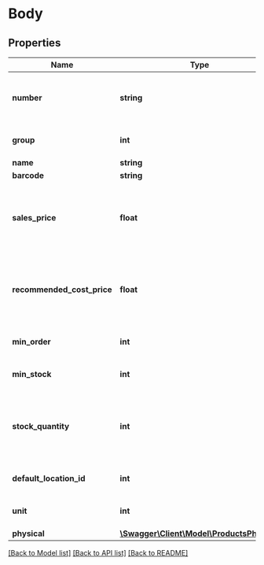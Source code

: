 # Body

## Properties
Name | Type | Description | Notes
------------ | ------------- | ------------- | -------------
**number** | **string** | Can be either a string or an integer. May also contain dashes. | [optional] 
**group** | **int** | Must relate to an existing ProductGroup. | [optional] 
**name** | **string** |  | [optional] 
**barcode** | **string** |  | [optional] 
**sales_price** | **float** | Allows up to 6 decimals. Must not use comma (,) but instead a period (.) for decimals. | [optional] 
**recommended_cost_price** | **float** | Allows up to 6 decimals. Must not use comma (,) but instead a period (.) for decimals. | [optional] 
**min_order** | **int** | Minimum quantity to order. | [optional] 
**min_stock** | **int** | Minimum quantity in stock. | [optional] 
**stock_quantity** | **int** | Initial stock amount. Currently not supported until Inventory Regulations are available. | [optional] 
**default_location_id** | **int** | Must relate to an existing Location. | [optional] 
**unit** | **int** | Must relate to an existing Unit. | [optional] 
**physical** | [**\Swagger\Client\Model\ProductsPhysical**](ProductsPhysical.md) |  | [optional] 

[[Back to Model list]](../README.md#documentation-for-models) [[Back to API list]](../README.md#documentation-for-api-endpoints) [[Back to README]](../README.md)



